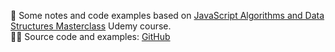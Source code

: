📘 Some notes and code examples based on [JavaScript Algorithms and Data Structures Masterclass](https://www.udemy.com/course/js-algorithms-and-data-structures-masterclass/) Udemy course.  
👨‍💻 Source code and examples: [GitHub](https://github.com/domanskyi/js-data-structures-and-algorithms/tree/master)

<!-- **Content:**

- [Home](/)
- [1. Big O Notation](1-big-o-notation/README.md)
- [Sorting Algorithms](sorting/README.md) -->
